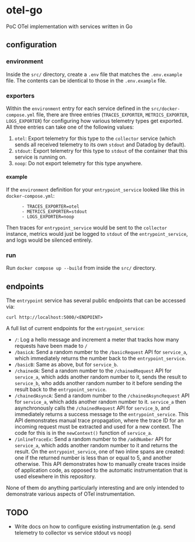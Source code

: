 # otel-go
PoC OTel implementation with services written in Go

## configuration

### environment

Inside the `src/` directory, create a `.env` file that matches the `.env.example` file. The contents can be 
identical to those in the `.env.example` file. 

### exporters

Within the `environment` entry for each service defined in the `src/docker-compose.yml` file, there are three 
entries (`TRACES_EXPORTER`, `METRICS_EXPORTER`, `LOGS_EXPORTER`) for configuring how various telemetry types 
get exported. All three entries can take one of the following values: 

1. `otel`: Export telemetry for this type to the `collector` service (which sends all received telemetry to its 
own `stdout` and Datadog by default).
2. `stdout`: Export telemetry for this type to `stdout` of the container that this service is running on.
3. `noop`: Do not export telemetry for this type anywhere.

#### example

If the `environment` definition for your `entrypoint_service` looked like this in `docker-compose.yml`:

```shell
      - TRACES_EXPORTER=otel
      - METRICS_EXPORTER=stdout
      - LOGS_EXPORTER=noop
```

Then traces for `entrypoint_service` would be sent to the `collector` instance, metrics would just be logged to `stdout`
of the `entrypoint_service`, and logs would be silenced entirely. 

### run

Run `docker compose up --build` from inside the `src/` directory.

## endpoints

The `entrypoint` service has several public endpoints that can be accessed via:

```shell
curl http://localhost:5000/<ENDPOINT>
```

A full list of current endpoints for the `entrypoint_service`:

* `/`: Log a hello message and increment a meter that tracks how many requests have been made to `/`
* `/basicA`: Send a random number to the `/basicRequest` API for `service_a`, which immediately
returns the number back to the `entrypoint_service`.
* `/basicB`: Same as above, but for `service_b`.
* `/chainedA`: Send a random number to the `/chainedRequest` API for `service_a`, which adds another random 
number to it, sends the result to `service_b`, who adds another random number to it before sending the result
back to the `entrypoint_service`.
* `/chainedAsyncA`: Send a random number to the `/chainedAsyncRequest` API for `service_a`, which adds another
random number to it. `service_a` then asynchronously calls the `/chainedRequest` API for `service_b`, and immediately
returns a success message to the `entrypoint_service`. This API demonstrates manual trace propagation, where 
the trace ID for an incoming request must be extracted and used for a new context. The code for this is in 
the `newContext()` function of `service_a`.
* `/inlineTraceEx`: Send a random number to the `/addNumber` API for `service_a`, which adds another random number
to it and returns the result. On the `entrypoint_service`, one of two inline spans are created: one if the returned
number is less than or equal to 5, and another otherwise. This API demonstrates how to manually create traces inside
of application code, as opposed to the automatic instrumentation that is used elsewhere in this repository.

None of them do anything particularly interesting and are only intended to demonstrate various aspects of 
OTel instrumentation.


## TODO
- Write docs on how to configure existing instrumentation (e.g. send telemetry to collector vs service stdout vs noop)